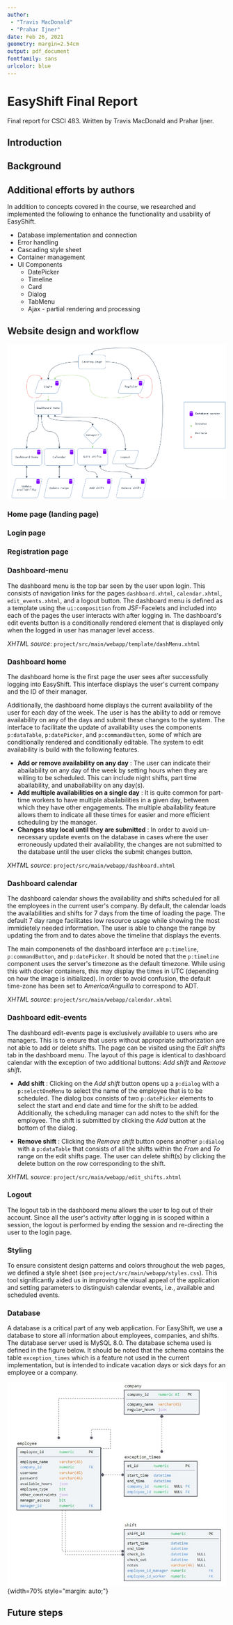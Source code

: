 ```yaml
---
author: 
 - "Travis MacDonald"
 - "Prahar Ijner"
date: Feb 26, 2021
geometry: margin=2.54cm
output: pdf_document
fontfamily: sans
urlcolor: blue
---
```


# EasyShift Final Report
Final report for CSCI 483. Written by Travis MacDonald and Prahar Ijner.

## Introduction


## Background


## Additional efforts by authors
In addition to concepts covered in the course, we researched and implemented the following to enhance the functionality and usability of EasyShift.

- Database implementation and connection
- Error handling
- Cascading style sheet
- Container management
- UI Components
  - DatePicker
  - Timeline
  - Card
  - Dialog
  - TabMenu
  - Ajax - partial rendering and processing

## Website design and workflow

![Implemented workflow](../resources/easyShift.png)

### Home page (landing page)

### Login page

### Registration page

### Dashboard-menu
The dashboard menu is the top bar seen by the user upon login. This consists of navigation links for the pages `dashboard.xhtml`, `calendar.xhtml`, `edit_events.xhtml`, and a logout button. The dashboard menu is defined as a template using the `ui:composition` from JSF-Facelets and included into each of the pages the user interacts with after logging in.
The dashboard's edit events button is a conditionally rendered element that is displayed only when the logged in user has manager level access.

*XHTML source*: `project/src/main/webapp/template/dashMenu.xhtml`

### Dashboard home
The dashboard home is the first page the user sees after successfully logging into EasyShift. This interface displays the user's current company and the ID of their manager.

Additionally, the dashboard home displays the current availability of the user for each day of the week. The user is has the ability to add or remove availability on any of the days and submit these changes to the system. The interface to facilitate the update of availability uses the components `p:dataTable`, `p:datePicker`, and `p:commandButton`, some of which are conditionally rendered and conditionally editable. The system to edit availability is build with the following features.

- **Add or remove availability on any day** : The user can indicate their abailability on any day of the week by setting hours when they are willing to be scheduled. This can include night shifts, part time abailability, and unabailability on any day(s).
- **Add multiple availabilities on a single day** : It is quite common for part-time workers to have multiple abailabilities in a given day, between which they have other engagements. The multiple abailability feature allows them to indicate all these times for easier and more efficient scheduling by the manager.
- **Changes stay local until they are submitted** : In order to avoid un-necessary update events on the database in cases where the user erroneously updated their availability, the changes are not submitted to the database until the user clicks the submit changes button.

*XHTML source*: `project/src/main/webapp/dashboard.xhtml`

### Dashboard calendar
The dashboard calendar shows the availability and shifts scheduled for all the employees in the current user's company. By default, the calendar loads the availabilities and shifts for 7 days from the time of loading the page. The default 7 day range facilitates low resource usage while showing the most immidietely needed information. The user is able to change the range by updating the from and to dates above the timeline that displays the events.

The main componenets of the dashboard interface are `p:timeline`, `p:commandButton`, and `p:datePicker`. It should be noted that the `p:timeline` component uses the server's timezone as the default timezone. While using this with docker containers, this may display the times in UTC (depending on how the image is initialized). In order to avoid confusion, the default time-zone has been set to *America/Anguilla* to correspond to ADT.

*XHTML source*: `project/src/main/webapp/calendar.xhtml`

### Dashboard edit-events
The dashboard edit-events page is exclusively available to users who are managers. This is to ensure that users without appropriate authorization are not able to add or delete shifts. The page can be visited using the *Edit shifts* tab in the dashboard menu. The layout of this page is identical to dashboard calendar with the exception of two additional buttons: *Add shift* and *Remove shift*.

- **Add shift** : Clicking on the *Add shift* button opens up a `p:dialog` with a `p:selectOneMenu` to select the name of the employee that is to be scheduled. The dialog box consists of two `p:datePicker` elements to select the start and end date and time for the shift to be added. Additionally, the scheduling manager can add notes to the shift for the employee. The shift is submitted by clicking the *Add* button at the bottom of the dialog. 
 
- **Remove shift** : Clicking the *Remove shift* button opens another `p:dialog` with a `p:dataTable` that consists of all the shifts within the *From* and *To* range on the edit shifts page. The user can delete shift(s) by clicking the delete button on the row corresponding to the shift. 

*XHTML source*: `project/src/main/webapp/edit_shifts.xhtml`

### Logout
The logout tab in the dashboard menu allows the user to log out of their account. Since all the user's activity after logging in is scoped within a session, the logout is performed by ending the session and re-directing the user to the login page.

### Styling
To ensure consistent design patterns and colors throughout the web pages, we defined a style sheet (see `project/src/main/webapp/styles.css`). This tool significantly aided us in improving the visual appeal of the application and setting parameters to distinguish calendar events, i.e., available and scheduled events.

### Database
A database is a critical part of any web application. For EasyShift, we use a database to store all information about employees, companies, and shifts. The database server used is MySQL 8.0. The database schema used is defined in the figure below. It should be noted that the schema contains the table `exception_times` which is a feature not used in the current implementation, but is intended to indicate vacation days or sick days for an employee or a company.

![Database schema](../resources/db_schema.jpg){width=70% style="margin: auto;"}

## Future steps

